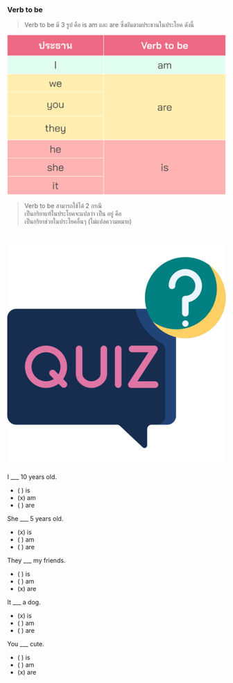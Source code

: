 
### Verb to be 

> Verb to be มี 3 รูป คือ is am และ are ซึ่งผันตามประธานในประโยค ดังนี้ 

![image label](/media/img/lessons__verb-to-be.svg)

> Verb to be สามารถใช้ได้ 2 กรณี \
    เป็นกริยาแท้ในประโยคจะแปลว่า เป็น อยู่ คือ \
    เป็นกริยาช่วยในประโยคอื่นๆ (ไม่แปลความหมาย)



# ![icon](/media/icons/quiz.svg) 

I ___ 10 years old.  

 - ( ) is
 - (x) am
 - ( ) are

She ___ 5 years old.  

 - (x) is
 - ( ) am
 - ( ) are

They ___ my friends.  

 - ( ) is
 - ( ) am
 - (x) are

It ___ a dog.  

 - (x) is
 - ( ) am
 - ( ) are

You ___ cute.  

 - ( ) is
 - ( ) am
 - (x) are